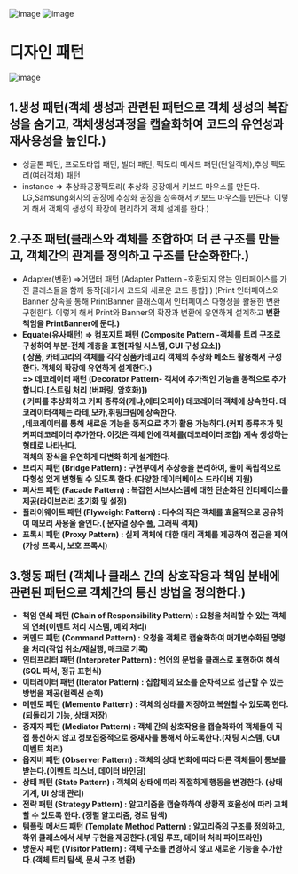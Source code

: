 ![image](https://github.com/user-attachments/assets/54e40ecc-40ea-4edf-aef8-75698d374b31)
![image](https://github.com/user-attachments/assets/bbfbbdc1-b582-44c3-a67e-9afd89e7adbe)

# 디자인 패턴
![image](https://github.com/user-attachments/assets/914d854e-3b3b-48e1-953e-ff400aee3a70)

## 1.생성 패턴(객체 생성과 관련된 패턴으로 객체 생성의 복잡성을 숨기고, 객체생성과정을 캡슐화하여 코드의 유연성과 재사용성을 높인다.)  
- 싱글톤 패턴, 프로토타입 패턴, 빌더 패턴, 팩토리 메서드 패턴(단일객체),추상 팩토리(여러객체) 패턴
- instance => 추상화공장팩토리( 추상화 공장에서 키보드 마우스를 만든다. LG,Samsung회사의 공장에 추상화 공장을 상속해서 키보드 마우스를 만든다. 이렇게 해서 객체의 생성의 확장에 편리하게 객체 설계를 한다.)
  
## 2.구조 패턴(클래스와 객체를 조합하여 더 큰 구조를 만들고, 객체간의 관계를 정의하고 구조를 단순화한다.)
- Adapter(변환) =>어댑터 패턴 (Adapter Pattern -호환되지 않는 인터페이스를 가진 클래스들을 함께 동작[레거시 코드와 새로운 코드 통합] )
  (Print 인터페이스와 Banner 상속을 통해 PrintBanner 클래스에서 인터페이스 다형성을 활용한 변환 구현한다. 이렇게 해서 Print와 Banner의 확장과 변환에 유연하게 설계하고 <b>변환 책임<b>을 PrintBanner에 둔다.)<br>
- Equate(유사패턴)  => 컴포지트 패턴 (Composite Pattern -객체를 트리 구조로 구성하여 부분-전체 계층을 표현[파일 시스템, GUI 구성 요소]) <br>
                     ( 상품, 카테고리의 객체를 각각 상품카테고리 객체의 추상화 메소드 활용해서 구성한다. <b>객체의 확장에 유연하게 설계한다.<b>)<br>
                   => 데코레이터 패턴 (Decorator Pattern- 객체에 추가적인 기능을 동적으로 추가합니다.[스트림 처리 (버퍼링, 암호화)])<br>
                   ( 커피를 추상화하고 커피 종류와(케냐,에티오피아) 데코레이터 객체에 상속한다. 데코레이터객체는 라테,모카,휘핑크림에 상속한다. <br>
                      ,데코레이터를 통해 새로운 기능을 동적으로 추가 활용 가능하다.(커피 종류추가 및 커피데코레이터 추가한다. 이것은 객체 안에 객체를(데코레이터 조합) 계속 생성하는 형태로 나타난다.<br>
                      <b>객체의 장식을 유연하게 다변화 하게 설계한다.<b>
- 브리지 패턴 (Bridge Pattern) : 구현부에서 추상층을 분리하여, 둘이 독립적으로 다형성 있게 변형될 수 있도록 한다.(다양한 데이터베이스 드라이버 지원)
- 퍼사드 패턴 (Facade Pattern) : 복잡한 서브시스템에 대한 단순화된 인터페이스를 제공(라이브러리 초기화 및 설정) 
- 플라이웨이트 패턴 (Flyweight Pattern) : 다수의 작은 객체를 효율적으로 공유하여 메모리 사용울 줄인다.( 문자열 상수 풀, 그래픽 객체)
- 프록시 패턴 (Proxy Pattern) : 실제 객체에 대한 대리 객체를 제공하여 <b>접근을 제어</b>(가상 프록시, 보호 프록시)
                    
## 3.행동 패턴 (객체나 클래스 간의 상호작용과 책임 분배에 관련된 패턴으로 객체간의 통신 방법을 정의한다.)
- 책임 연쇄 패턴 (Chain of Responsibility Pattern) : 요청을 처리할 수 있는 객체의 연쇄(이벤트 처리 시스템, 예외 처리)
- 커맨드 패턴 (Command Pattern) : 요청을 객체로 캡슐화하여 매개변수화된 명령을 처리(작업 취소/재실행, 매크로 기록)
- 인터프리터 패턴 (Interpreter Pattern) : 언어의 문법을 클래스로 표현하여 해석(SQL 파서, 정규 표현식)
- 이터레이터 패턴 (Iterator Pattern) : 집합체의 요소를 순차적으로 접근할 수 있는 방법을 제공(컬렉션 순회)
- 메멘토 패턴 (Memento Pattern) : 객체의 상태를 저장하고 복원할 수 있도록 한다. (되돌리기 기능, 상태 저장) 
- 중재자 패턴 (Mediator Pattern) : 객체 간의 상호작용을 캡슐화하여 객체들이 직접 통신하지 않고 정보집중적으로 <b>중재자</b>를 통해서 하도록한다.(채팅 시스템, GUI 이벤트 처리)
- 옵저버 패턴 (Observer Pattern) : 객체의 상태 변화에 따라 다른 객체들이 통보를 받는다.(이벤트 리스너, 데이터 바인딩)
- 상태 패턴 (State Pattern) : 객체의 상태에 따라 적절하게 행동을 변경한다. (상태 기계, UI 상태 관리)
- 전략 패턴 (Strategy Pattern) : 알고리즘을 캡슐화하여 상황적 효율성에 따라 교체할 수 있도록 한다. (정렬 알고리즘, 경로 탐색)
- 템플릿 메서드 패턴 (Template Method Pattern) : 알고리즘의 구조를 정의하고, 하위 클래스에서 세부 구현을 제공한다.(게임 루프, 데이터 처리 파이프라인)
- 방문자 패턴 (Visitor Pattern) : 객체 구조를 변경하지 않고 새로운 기능을 추가한다.(객체 트리 탐색, 문서 구조 변환)



<!--

- interpreter =>
- mandate =>
- separate =>
- simple =>
- state =>
- struct =>
- waste =>

-->
